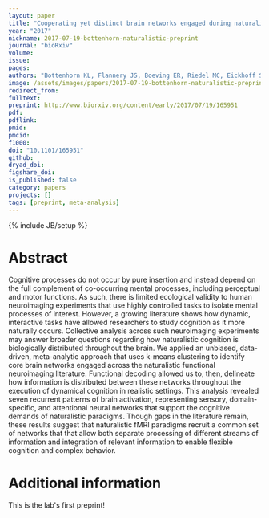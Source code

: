 ```yaml
---
layout: paper
title: "Cooperating yet distinct brain networks engaged during naturalistic paradigms: A meta-analysis of functional MRI results"
year: "2017"
nickname: 2017-07-19-bottenhorn-naturalistic-preprint
journal: "bioRxiv"
volume:
issue:
pages:
authors: "Bottenhorn KL, Flannery JS, Boeving ER, Riedel MC, Eickhoff SB, Sutherland MT, Laird AR"
image: /assets/images/papers/2017-07-19-bottenhorn-naturalistic-preprint.png
redirect_from:
fulltext:
preprint: http://www.biorxiv.org/content/early/2017/07/19/165951
pdf:
pdflink:
pmid:
pmcid:
f1000:
doi: "10.1101/165951"
github:
dryad_doi:
figshare_doi:
is_published: false
category: papers
projects: []
tags: [preprint, meta-analysis]
---
```

{% include JB/setup %}

# Abstract

Cognitive processes do not occur by pure insertion and instead depend on the full complement of co-occurring mental processes, including perceptual and motor functions. As such, there is limited ecological validity to human neuroimaging experiments that use highly controlled tasks to isolate mental processes of interest. However, a growing literature shows how dynamic, interactive tasks have allowed researchers to study cognition as it more naturally occurs. Collective analysis across such neuroimaging experiments may answer broader questions regarding how naturalistic cognition is biologically distributed throughout the brain. We applied an unbiased, data-driven, meta-analytic approach that uses k-means clustering to identify core brain networks engaged across the naturalistic functional neuroimaging literature. Functional decoding allowed us to, then, delineate how information is distributed between these networks throughout the execution of dynamical cognition in realistic settings. This analysis revealed seven recurrent patterns of brain activation, representing sensory, domain-specific, and attentional neural networks that support the cognitive demands of naturalistic paradigms. Though gaps in the literature remain, these results suggest that naturalistic fMRI paradigms recruit a common set of networks that that allow both separate processing of different streams of information and integration of relevant information to enable flexible cognition and complex behavior.

# Additional information

This is the lab's first preprint!
